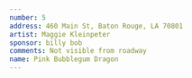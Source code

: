 ```yaml
---
number: 5
address: 460 Main St, Baton Rouge, LA 70801
artist: Maggie Kleinpeter
sponsor: billy bob
comments: Not visible from roadway
name: Pink Bubblegum Dragon
---
```

